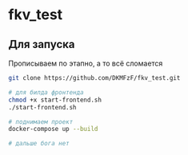 # fkv_test

## Для запуска  

Прописываем по этапно, а то всё сломается
```bash
git clone https://github.com/DKMFzF/fkv_test.git

# для билда фронтенда
chmod +x start-frontend.sh
./start-frontend.sh

# поднимаем проект
docker-compose up --build

# дальше бога нет
```
